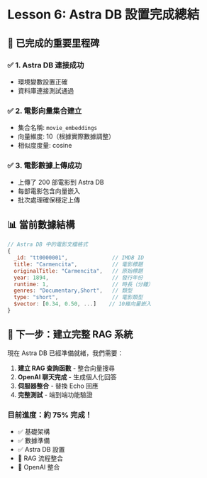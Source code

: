 # Lesson 6: Astra DB 設置完成總結

## 🎉 已完成的重要里程碑

### ✅ 1. Astra DB 連接成功
- 環境變數設置正確
- 資料庫連接測試通過

### ✅ 2. 電影向量集合建立
- 集合名稱: `movie_embeddings`
- 向量維度: 10（根據實際數據調整）
- 相似度度量: cosine

### ✅ 3. 電影數據上傳成功
- 上傳了 200 部電影到 Astra DB
- 每部電影包含向量嵌入
- 批次處理確保穩定上傳

## 📊 當前數據結構

```javascript
// Astra DB 中的電影文檔格式
{
  _id: "tt0000001",              // IMDB ID
  title: "Carmencita",           // 電影標題
  originalTitle: "Carmencita",   // 原始標題
  year: 1894,                    // 發行年份
  runtime: 1,                    // 時長（分鐘）
  genres: "Documentary,Short",   // 類型
  type: "short",                 // 電影類型
  $vector: [0.34, 0.50, ...]    // 10維向量嵌入
}
```

## 🚀 下一步：建立完整 RAG 系統

現在 Astra DB 已經準備就緒，我們需要：

1. **建立 RAG 查詢函數** - 整合向量搜尋
2. **OpenAI 聊天完成** - 生成個人化回答
3. **伺服器整合** - 替換 Echo 回應
4. **完整測試** - 端到端功能驗證

### 目前進度：約 75% 完成！

- ✅ 基礎架構
- ✅ 數據準備
- ✅ Astra DB 設置
- 🚧 RAG 流程整合
- 🚧 OpenAI 整合
